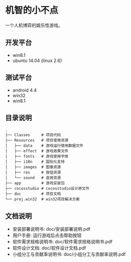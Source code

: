 机智的小不点
==

一个人机博弈的娱乐性游戏。 

开发平台
--

* win8.1 
* ubuntu 14.04 (linux 2.6) 

测试平台
--

* android 4.4 
* win32 
* win8.1 

目录说明
--

	.
	├── Classes     # 项目代码 
	├── Resources   # 项目使用资源 
	│   ├── data    # 游戏运行使用数据文件 
	│   ├── effect  # 游戏效果文件 
	│   ├── fonts   # 游戏使用字体 
	│   ├── i18n    # 国际化支持 
	│   ├── images  # 图像资源 
	│   ├── res     # 按钮资源 
	│   └── sound   # 音效资源 
	├── app         # 游戏安装包 
	├── cocosstudio # cocosstudio设计原文件 
	├── doc         # 项目文档 
	└── proj.win32  # win32项目解决方案 

文档说明
--

* 安装部署说明书: doc/安装部署说明.pdf 
* 用户手册: 运行游戏后点击帮助按钮 
* 软件需求规格说明书: doc/软件需求规格说明书.pdf 
* 软件设计文档: doc/软件设计文档.pdf 
* 小组分工与贡献率说明书: doc/小组分工与贡献率说明.pdf 

